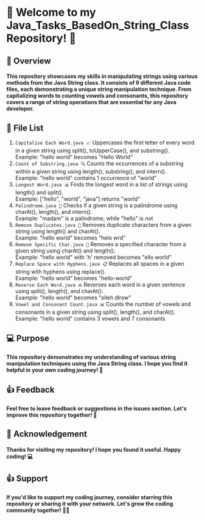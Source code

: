 # 🎉 Welcome to my Java_Tasks_BasedOn_String_Class Repository! 🎉

   ## 👋 Overview
#### This repository showcases my skills in manipulating strings using various methods from the Java String class. It consists of 9 different Java code files, each demonstrating a unique string manipulation technique. From capitalizing words to counting vowels and consonants, this repository covers a range of string operations that are essential for any Java developer.

   ## 📂 File List
1. `Capitalise Each Word.java 📈`
        Uppercases the first letter of every word in a given string using split(), toUpperCase(), and substring().<br>
         Example: "hello world" becomes "Hello World"
2. `Count of Substring.java 🔍`
              Counts the occurrences of a substring within a given string using length(), substring(), and intern().<br>
   Example: "hello world" contains 1 occurrence of "world"
 3. `Longest Word.java 📊`
              Finds the longest word in a list of strings using length() and split().<br>
    Example: ["hello", "world", "java"] returns "world"
 4. `Palindrome.java 🔁`
              Checks if a given string is a palindrome using charAt(), length(), and intern().<br>
     Example: "madam" is a palindrome, while "hello" is not
5. `Remove Duplicates.java 🚫`
              Removes duplicate characters from a given string using length() and charAt().<br>
   Example: "hello world" becomes "helo wrd"
 6. `Remove Specific Char.java 🚫`
              Removes a specified character from a given string using charAt() and length().<br>
    Example: "hello world" with 'h' removed becomes "ello world"
 7. `Replace Space with Hyphens.java 📋`
              Replaces all spaces in a given string with hyphens using replace().<br>
    Example: "hello world" becomes "hello-world"
8. `Reverse Each Word.java 🔙`
              Reverses each word in a given sentence using split(), length(), and charAt().<br>
   Example: "hello world" becomes "olleh dlrow"
9. `Vowel and Consonant Count.java 📊`
              Counts the number of vowels and consonants in a given string using split(), length(), and charAt().<br>
    Example: "hello world" contains 3 vowels and 7 consonants

  ## 💻 Purpose
#### This repository demonstrates my understanding of various string manipulation techniques using the Java String class. I hope you find it helpful in your own coding        journey! 🤖

  ## 👍 Feedback
#### Feel free to leave feedback or suggestions in the issues section. Let's improve this repository together! 🤝

  ## 👏 Acknowledgement
#### Thanks for visiting my repository! I hope you found it useful. Happy coding! 💻

  ## 👍 Support
#### If you'd like to support my coding journey, consider starring this repository or sharing it with your network. Let's grow the coding community together! 🤜🤛
